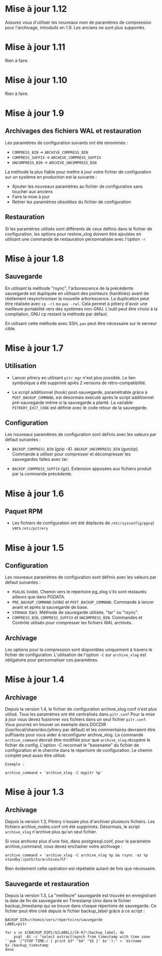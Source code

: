 Mise à jour 1.12
================

Assurez vous d'utiliser les nouveaux nom de paramètres de compression
pour l'archivage, introduits en 1.9. Les anciens ne sont plus supportés.


Mise à jour 1.11
================

Rien à faire.


Mise à jour 1.10
================

Rien à faire.


Mise à jour 1.9
================

Archivages des fichiers WAL et restauration
--------------------------------------------

Les paramètres de configuration suivants ont été renommés :

* `COMPRESS_BIN` -> `ARCHIVE_COMPRESS_BIN`
* `COMPRESS_SUFFIX` -> `ARCHIVE_COMPRESS_SUFFIX`
* `UNCOMPRESS_BIN` -> `ARCHIVE_UNCOMPRESS_BIN`

La méthode la plus fiable pour mettre à jour votre fichier de 
configuration sur un système en production est la suivante :

- Ajouter les nouveaux paramètres au fichier de configuration sans 
  toucher aux anciens
- Faire la mise à jour
- Retirer les paramètres obsolètes du fichier de configuration


Restauration
------------

Si les paramètres utilisés sont différents de ceux définis dans le 
fichier de configuration, les options pour restore_xlog doivent être 
ajoutées en utilisant une commande de restauration personnalisée avec
l'option `-r` 


Mise à jour 1.8
===============

Sauvegarde
----------

En utilisant la méthode "rsync", l'arborescence de la précédente 
sauvegarde est dupliquée en utilisant des pointeurs (hardlinks) avant de 
réellement resynchroniser la nouvelle arborescence.
La duplication peut être réalisée avec `cp -rl` ou `pax -rwl`. 
Cela permet à pitrery d'avoir une meilleure portabilité vers des systèmes
non-GNU.
L'outil peut être choisi à la compilation, GNU cp restant la méthode par 
défaut.

En utilisant cette méthode avec SSH, `pax` peut être nécessaire sur le 
serveur cible.


Mise à jour 1.7
===============

Utilisation
-----------

* Lancer pitrery en utilisant `pitr_mgr` n'est plus possible.
  Le lien symbolique a été supprimé après 2 versions de rétro-compatibilité.

* Le script additionnel (hook) post-sauvegarde, paramétrable grâce à 
  `POST_BACKUP_COMMAND`, est désormais exécuté après le script additionnel
  pré-sauvegarde même si la sauvegarde a planté. 
  La variable `PITRERY_EXIT_CODE` est définie avec le code retour de la 
  sauvegarde.
  
Configuration
-------------

Les nouveaux paramètres de configuration sont définis avec les valeurs 
par défaut suivantes :

* `BACKUP_COMPRESS_BIN` (gzip -4). `BACKUP_UNCOMPRESS_BIN`
  (gunzip). Commande à utiliser pour compresser et décompresser les 
  sauvegardes faites avec tar.
  
* `BACKUP_COMPRESS_SUFFIX` (gz). Extension apposées aux fichiers produit 
   par la commande précédente.


Mise à jour 1.6
==============

Paquet RPM
----------

* Les fichiers de configuration ont été déplacés de `/etc/sysconfig/pgsql`
  vers `/etc/pitrery` 
  

Mise à jour 1.5
==============

Configuration
-------------

Les nouveaux paramètres de configuration sont définis avec les valeurs 
par défaut suivantes :

* `PGXLOG` (vide). Chemin vers le répertoire pg_xlog s'ils sont restaurés
   ailleurs que dans PGDATA.
* `PRE_BACKUP_COMMAND` (vide) et `POST_BACKUP_COMMAND`. Commande à lancer
   avant et après la sauvegarde de base.
* `STORAGE` (tar). Méthode de sauvegarde utilisée, "tar" ou "rsync".
* `COMPRESS_BIN`, `COMPRESS_SUFFIX` et `UNCOMPRESS_BIN`. Commandes et 
   Contrôle utilisés pour compresser les fichiers WAL archivés.


Archivage
---------

Les options pour la compression sont disponibles uniquement à travers le 
fichier de configuration.
L'utilisation de l'option `-C` sur `archive_xlog` est obligatoire pour 
personnaliser ces paramètres.


Mise à jour 1.4
===============

Archivage
---------

Depuis la version 1.4, le fichier de configuration archive_xlog.conf 
n'est plus utilisé.
Tous les paramètres ont été centralisés dans `pitr.conf`
Pour la mise à jour vous devez fusionner vos fichiers dans un seul fichier
`pitr.conf`.
Vous pourrez en trouver un exemple dans DOCDIR 
(/usr/local/share/doc/pitrery par défaut) et les commentaires devraient 
être suffisants pour vous aider à reconfigurer archive_xlog.
La commande `archive_command` devrait être modifiée pour que `archive_xlog`
récupère le fichier de config.
L'option -C reconnait le "basename" du fichier de configuration et le 
cherche dans le répertoire de configuration. Le chemin complet peut aussi 
être utilisé.
	
	Exemple :

    archive_command = 'archive_xlog -C mypitr %p'

Mise à jour 1.3
================

Archivage
---------

Depuis la version 1.3, Pitrery n'essaie plus d'archiver plusieurs fichiers.
Les fichiers archive_nodes.conf ont été supprimés. Désormais, le script 
`archive_xlog` n'archive plus qu'un seul fichier.

Si vous archivez plus d'une fois, dans postgresql.conf, pour le paramètre
archive_command, vous devez enchainer votre archivage : 

    archive_command = 'archive_xlog -C archive_xlog %p && rsync -az %p standby:/path/to/archives/%f'

Bien évidement cette opération est répétable autant de fois que nécessaire.


Sauvegarde et restauration 
---------------------------

Depuis la version 1.3, La "meilleure" sauvegarde est trouvée
en enregistrant la date de fin de sauvegarde en Timestamp Unix
dans le fichier backup_timestamp qui se trouve dans chaque répertoire de 
sauvegarde.
Ce fichier peut être créé depuis le fichier backup_label grâce à ce script :

    BACKUP_DIR=/chemin/vers/répertoire/sauvegarde
    LABEL=pitr
    
    for x in ${BACKUP_DIR}/${LABEL}/[0-9]*/backup_label; do
        psql -At -c "select extract(epoch from timestamp with time zone '`awk '/^STOP TIME:/ { print $3" "$4" "$5 }' $x`');" > `dirname $x`/backup_timestamp
    done


